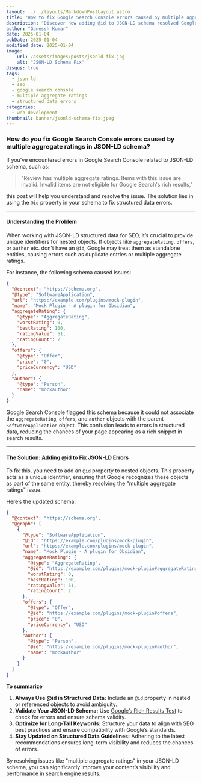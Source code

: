 ```yaml
---
layout: ../../layouts/MarkdownPostLayout.astro
title: "How to fix Google Search Console errors caused by multiple aggregate ratings in JSON-LD schema?"
description: "Discover how adding @id to JSON-LD schema resolved Google Search Console errors and improved schema validity for enhanced search visibility."
author: "Ganessh Kumar"
date: 2025-01-04
pubDate: 2025-01-04
modified_date: 2025-01-04
image:
    url: /assets/images/posts/jsonld-fix.jpg
    alt: "JSON-LD Schema Fix"
disqus: true
tags:
  - json-ld
  - seo
  - google search console
  - multiple aggregate ratings
  - structured data errors
categories:
  - web development
thumbnail: banner/jsonld-schema-fix.jpeg
---
```


### How do you fix Google Search Console errors caused by multiple aggregate ratings in JSON-LD schema?

If you’ve encountered errors in Google Search Console related to JSON-LD schema, such as:

> "Review has multiple aggregate ratings. Items with this issue are invalid. Invalid items are not eligible for Google Search's rich results,"

this post will help you understand and resolve the issue. The solution lies in using the `@id` property in your schema to fix structured data errors.

---

#### Understanding the Problem

When working with JSON-LD structured data for SEO, it’s crucial to provide unique identifiers for nested objects. If objects like `aggregateRating`, `offers`, or `author` etc. don’t have an `@id`, Google may treat them as standalone entities, causing errors such as duplicate entries or multiple aggregate ratings.

For instance, the following schema caused issues:

```json
{
  "@context": "https://schema.org",
  "@type": "SoftwareApplication",
  "url": "https://example.com/plugins/mock-plugin",
  "name": "Mock Plugin - A plugin for Obsidian",
  "aggregateRating": {
    "@type": "AggregateRating",
    "worstRating": 0,
    "bestRating": 100,
    "ratingValue": 51,
    "ratingCount": 2
  },
  "offers": {
    "@type": "Offer",
    "price": "0",
    "priceCurrency": "USD"
  },
  "author": {
    "@type": "Person",
    "name": "mockauthor"
  }
}
```

Google Search Console flagged this schema because it could not associate the `aggregateRating`, `offers`, and `author` objects with the parent `SoftwareApplication` object. This confusion leads to errors in structured data, reducing the chances of your page appearing as a rich snippet in search results.

---

#### The Solution: Adding @id to Fix JSON-LD Errors

To fix this, you need to add an `@id` property to nested objects. This property acts as a unique identifier, ensuring that Google recognizes these objects as part of the same entity, thereby resolving the "multiple aggregate ratings" issue.

Here’s the updated schema:

```json
{
  "@context": "https://schema.org",
  "@graph": [
    {
      "@type": "SoftwareApplication",
      "@id": "https://example.com/plugins/mock-plugin",
      "url": "https://example.com/plugins/mock-plugin",
      "name": "Mock Plugin - A plugin for Obsidian",
      "aggregateRating": {
        "@type": "AggregateRating",
        "@id": "https://example.com/plugins/mock-plugin#aggregateRating",
        "worstRating": 0,
        "bestRating": 100,
        "ratingValue": 51,
        "ratingCount": 2
      },
      "offers": {
        "@type": "Offer",
        "@id": "https://example.com/plugins/mock-plugin#offers",
        "price": "0",
        "priceCurrency": "USD"
      },
      "author": {
        "@type": "Person",
        "@id": "https://example.com/plugins/mock-plugin#author",
        "name": "mockauthor"
      }
    }
  ]
}
```

**To summarize**

1. **Always Use @id in Structured Data:** Include an `@id` property in nested or referenced objects to avoid ambiguity.
2. **Validate Your JSON-LD Schema:** Use [Google’s Rich Results Test](https://search.google.com/test/rich-results) to check for errors and ensure schema validity.
3. **Optimize for Long-Tail Keywords:** Structure your data to align with SEO best practices and ensure compatibility with Google’s standards.
4. **Stay Updated on Structured Data Guidelines:** Adhering to the latest recommendations ensures long-term visibility and reduces the chances of errors.

By resolving issues like "multiple aggregate ratings" in your JSON-LD schema, you can significantly improve your content’s visibility and performance in search engine results.
